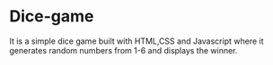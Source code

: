 # Dice-game
It is a simple dice game built with HTML,CSS and Javascript  where it generates random numbers from 1-6 and displays the winner.
